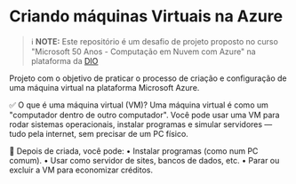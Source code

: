 # Criando máquinas Virtuais na Azure

 > ℹ️ **NOTE:**  Este repositório é um desafio de projeto proposto no curso "Microsoft 50 Anos - Computação em Nuvem com Azure" na plataforma da [DIO](https://dio.me)

Projeto com o objetivo de praticar o processo de criação e configuração de uma máquina virtual na plataforma Microsoft Azure.


✅ O que é uma máquina virtual (VM)?
Uma máquina virtual é como um "computador dentro de outro computador".
Você pode usar uma VM para rodar sistemas operacionais, instalar programas e simular servidores — tudo pela internet, sem precisar de um PC físico.

🧩 Depois de criada, você pode:
•	Instalar programas (como num PC comum).
•	Usar como servidor de sites, bancos de dados, etc.
•	Parar ou excluir a VM para economizar créditos.
